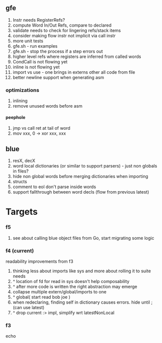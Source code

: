 ## gfe

1. Instr needs RegisterRefs?
1. compute Word In/Out Refs, compare to declared
1. validate needs to check for lingering refs/stack items
1. consider making flow instr not implicit via call instr
1. more unit tests
1. gfe.sh - run examples
1. gfe.sh - stop the process if a step errors out
1. higher level refs where registers are inferred from called words
1. CondCall is not flowing yet
1. inline is not flowing yet
1. import vs use - one brings in externs other all code from file
1. better newline support when generating asm

### optimizations

1. inlining
1. remove unused words before asm

#### peephole

1. jmp vs call ret at tail of word
1. mov xxx, 0 -> xor xxx, xxx

## blue

1. resX, decX
1. word local dictionaries (or similar to support parsers) - just non globals in files?
1. hide non global words before merging dictionaries when importing
1. structs
1. comment to eol don't parse inside words
1. support fallthrough between word decls (flow from previous latest)

# Targets

### f5

1. see about calling blue object files from Go, start migrating some logic

### f4 (current)

readability improvements from f3

1. thinking less about imports like sys and more about rolling it to suite needs
1. ^ location of fd for read in sys doesn't help composability
1. ^ after more code is written the right abstraction may emerge
1. collapse multiple extern/global/imports to one 
1. ^ global( start read bob joe )
1. when redeclaring, finding self in dictionary causes errors. hide until ; (can use latest)
1. ^ drop current :> impl, simplify wrt latestNonLocal

### f3

echo
